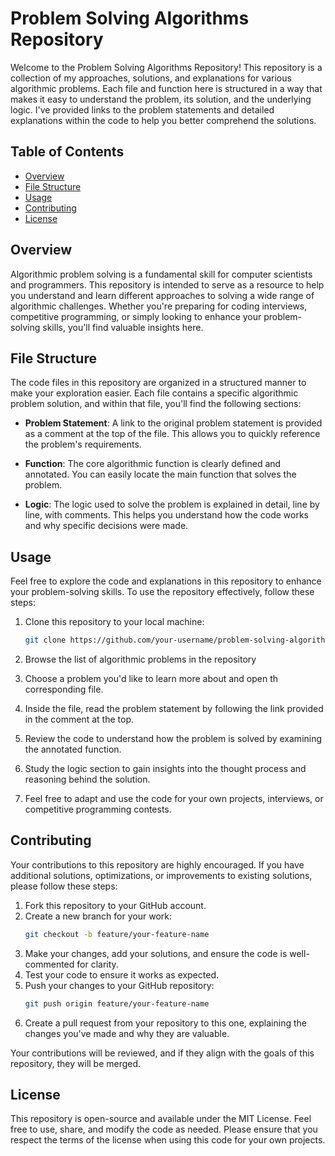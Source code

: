 # Problem Solving Algorithms Repository

Welcome to the Problem Solving Algorithms Repository! This repository is a collection of my approaches, solutions, and explanations for various algorithmic problems. Each file and function here is structured in a way that makes it easy to understand the problem, its solution, and the underlying logic. I've provided links to the problem statements and detailed explanations within the code to help you better comprehend the solutions.

## Table of Contents

- [Overview](#overview)
- [File Structure](#file-structure)
- [Usage](#usage)
- [Contributing](#contributing)
- [License](#license)

## Overview

Algorithmic problem solving is a fundamental skill for computer scientists and programmers. This repository is intended to serve as a resource to help you understand and learn different approaches to solving a wide range of algorithmic challenges. Whether you're preparing for coding interviews, competitive programming, or simply looking to enhance your problem-solving skills, you'll find valuable insights here.

## File Structure

The code files in this repository are organized in a structured manner to make your exploration easier. Each file contains a specific algorithmic problem solution, and within that file, you'll find the following sections:

- **Problem Statement**: A link to the original problem statement is provided as a comment at the top of the file. This allows you to quickly reference the problem's requirements.

- **Function**: The core algorithmic function is clearly defined and annotated. You can easily locate the main function that solves the problem.

- **Logic**: The logic used to solve the problem is explained in detail, line by line, with comments. This helps you understand how the code works and why specific decisions were made.

## Usage

Feel free to explore the code and explanations in this repository to enhance your problem-solving skills. To use the repository effectively, follow these steps:

1. Clone this repository to your local machine:

   ```bash
   git clone https://github.com/your-username/problem-solving-algorithms.git
2.  Browse the list of algorithmic problems in the repository
3. Choose a problem you'd like to learn more about and open th corresponding file.
4. Inside the file, read the problem statement by following the link provided in the comment at the top.
5. Review the code to understand how the problem is solved by examining the annotated function.
6. Study the logic section to gain insights into the thought process and reasoning behind the solution.
7. Feel free to adapt and use the code for your own projects, interviews, or competitive programming contests.

## Contributing

Your contributions to this repository are highly encouraged. If you have additional solutions, optimizations, or improvements to existing solutions, please follow these steps:

1. Fork this repository to your GitHub account.
2. Create a new branch for your work:
   ```bash
   git checkout -b feature/your-feature-name
3. Make your changes, add your solutions, and ensure the code is well-commented for clarity.
4. Test your code to ensure it works as expected.
5. Push your changes to your GitHub repository:
    ```bash
   git push origin feature/your-feature-name
6. Create a pull request from your repository to this one, explaining the changes you've made and why they are valuable.

Your contributions will be reviewed, and if they align with the goals of this repository, they will be merged.

## License

This repository is open-source and available under the MIT License. Feel free to use, share, and modify the code as needed. Please ensure that you respect the terms of the license when using this code for your own projects.